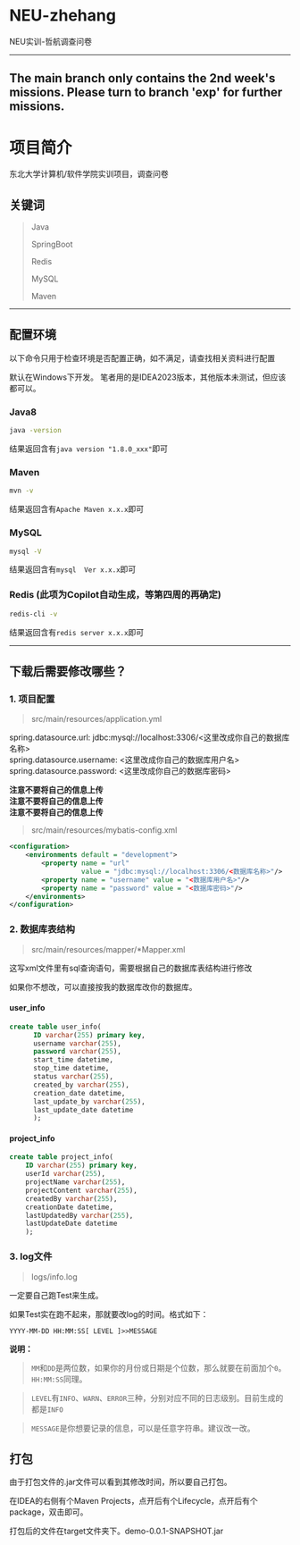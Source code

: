# NEU-zhehang
NEU实训-哲航调查问卷

---
The main branch only contains the 2nd week's missions. Please turn to branch 'exp' for further missions.
---

# 项目简介
东北大学计算机/软件学院实训项目，调查问卷

## 关键词
> Java
> 
> SpringBoot
> 
> Redis
> 
> MySQL
>
> Maven
> 
---

## 配置环境
以下命令只用于检查环境是否配置正确，如不满足，请查找相关资料进行配置

默认在Windows下开发。
笔者用的是IDEA2023版本，其他版本未测试，但应该都可以。
### Java8
```bash
java -version
```
结果返回含有`java version "1.8.0_xxx"`即可
### Maven
```bash
mvn -v
```
结果返回含有`Apache Maven x.x.x`即可
### MySQL
```bash
mysql -V
```
结果返回含有`mysql  Ver x.x.x`即可
### Redis (此项为Copilot自动生成，等第四周的再确定)
```bash
redis-cli -v
```
结果返回含有`redis server x.x.x`即可

---

## 下载后需要修改哪些？
### 1. 项目配置
>src/main/resources/application.yml

spring.datasource.url: jdbc:mysql://localhost:3306/<这里改成你自己的数据库名称>\
spring.datasource.username: <这里改成你自己的数据库用户名>\
spring.datasource.password: <这里改成你自己的数据库密码>

**注意不要将自己的信息上传**\
**注意不要将自己的信息上传**\
**注意不要将自己的信息上传**

>src/main/resources/mybatis-config.xml

```xml
<configuration>
    <environments default = "development">
        <property name = "url" 
                  value = "jdbc:mysql://localhost:3306/<数据库名称>"/>
        <property name = "username" value = "<数据库用户名>"/>
        <property name = "password" value = "<数据库密码>"/>
    </environments>
</configuration>
```

### 2. 数据库表结构
>src/main/resources/mapper/*Mapper.xml

这写xml文件里有sql查询语句，需要根据自己的数据库表结构进行修改

如果你不想改，可以直接按我的数据库改你的数据库。

#### user_info
```sql
create table user_info(
      ID varchar(255) primary key,
      username varchar(255),
      password varchar(255),
      start_time datetime,
      stop_time datetime,
      status varchar(255),
      created_by varchar(255),
      creation_date datetime,
      last_update_by varchar(255),
      last_update_date datetime
      );
```

#### project_info
```sql
create table project_info(
    ID varchar(255) primary key,
    userId varchar(255),
    projectName varchar(255),
    projectContent varchar(255),
    createdBy varchar(255),
    creationDate datetime,
    lastUpdatedBy varchar(255),
    lastUpdateDate datetime
    );
```

### 3. log文件
>logs/info.log

一定要自己跑Test来生成。

如果Test实在跑不起来，那就要改log的时间。格式如下：

```
YYYY-MM-DD HH:MM:SS[ LEVEL ]>>MESSAGE
```
**说明：**

> `MM`和`DD`是两位数，如果你的月份或日期是个位数，那么就要在前面加个`0`。`HH:MM:SS`同理。

> `LEVEL`有`INFO`、`WARN`、`ERROR`三种，分别对应不同的日志级别。目前生成的都是`INFO`

> `MESSAGE`是你想要记录的信息，可以是任意字符串。建议改一改。

## 打包

由于打包文件的.jar文件可以看到其修改时间，所以要自己打包。

在IDEA的右侧有个Maven Projects，点开后有个Lifecycle，点开后有个package，双击即可。

打包后的文件在target文件夹下。demo-0.0.1-SNAPSHOT.jar
